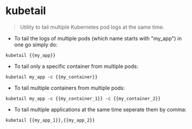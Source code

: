 # kubetail

> Utility to tail multiple Kubernetes pod logs at the same time.

- To tail the logs of multiple pods (which name starts with "my_app") in one go simply do:

`kubetail {{my_app}}`

- To tail only a specific container from multiple pods:

`kubetail my_app -c {{my_container}}`

- To tail multiple containers from multiple pods:

`kubetail my_app -c {{my_container_1}} -c {{my_container_2}}`

- To tail multiple applications at the same time seperate them by comma:

`kubetail {{my_app_1}},{{my_app_2}}`
